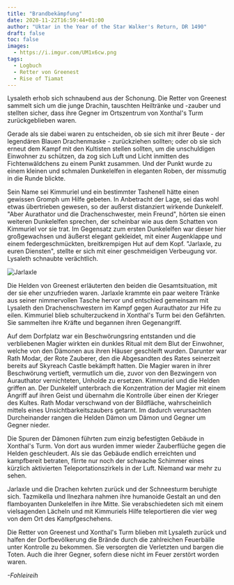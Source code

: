 ```yaml
---
title: "Brandbekämpfung"
date: 2020-11-22T16:59:44+01:00
author: "Uktar in the Year of the Star Walker's Return, DR 1490"
draft: false
toc: false
images:
  - https://i.imgur.com/UM1x6cw.png
tags: 
  - Logbuch
  - Retter von Greenest
  - Rise of Tiamat
---
```


Lysaleth erhob sich schnaubend aus der Schonung. Die Retter von Greenest sammelt sich um die junge Drachin, tauschten Heiltränke und -zauber und stellten sicher, dass ihre Gegner im Ortszentrum von Xonthal's Turm zurückgeblieben waren.

Gerade als sie dabei waren zu entscheiden, ob sie sich mit ihrer Beute - der legendären Blauen Drachenmaske - zurückziehen sollten; oder ob sie sich erneut dem Kampf mit den Kultisten stellen sollten, um die unschuldigen Einwohner zu schützen, da zog sich Luft und Licht inmitten des Fichtenwäldchens zu einem Punkt zusammen. Und der Punkt wurde zu einem kleinen und schmalen Dunkelelfen in eleganten Roben, der missmutig in die Runde blickte.

Sein Name sei Kimmuriel und ein bestimmter Tashenell hätte einen gewissen Gromph um Hilfe gebeten. In Anbetracht der Lage, sei das wohl etwas übertrieben gewesen, so der außerst distanziert wirkende Dunkelelf. "Aber Aurathator und die Drachenschwester, mein Freund", hörten sie einen weiteren Dunkelelfen sprechen, der scheinbar wie aus dem Schatten von Kimmuriel vor sie trat. Im Gegensatz zum ersten Dunkelelfen war dieser hier großgewachsen und äußerst elegant gekleidet, mit einer Augenklappe und einem federgeschmückten, breitkrempigen Hut auf dem Kopf. "Jarlaxle, zu euren Diensten", stellte er sich mit einer geschmeidigen Verbeugung vor. Lysaleth schnaubte verächtlich.

![Jarlaxle](https://i.imgur.com/f6IR6u9.png)

Die Helden von Greenest erläuterten den beiden die Gesamtsituation, mit der sie eher unzufrieden waren. Jarlaxle krammte ein paar weitere Tränke aus seiner nimmervollen Tasche hervor und entschied gemeinsam mit Lysaleth den Drachenschwestern im Kampf gegen Aurauthator zur Hife zu eilen. Kimmuriel blieb schulterzuckend in Xonthal's Turm bei den Gefährten. Sie sammelten ihre Kräfte und begannen ihren Gegenangriff.

Auf dem Dorfplatz war ein Beschwörungsring entstanden und die verbliebenen Magier wirkten ein dunkles Ritual mit dem Blut der Einwohner, welche von den Dämonen aus ihren Häuser geschleift wurden. Darunter war Rath Modar, der Rote Zauberer, den die Abgesandten des Rates seinerzeit bereits auf Skyreach Castle bekämpft hatten. Die Magier waren in ihrer Beschwörung vertieft, vermutlich um die, zuvor von den Bezwingern von Aurauthator vernichteten, Unholde zu ersetzen. Kimmuriel und die Helden griffen an. Der Dunkelelf unterbrach die Konzentration der Magier mit einem Angriff auf ihren Geist und übernahm die Kontrolle über einen der Krieger des Kultes. Rath Modar verschwand von der Bildfläche, wahrscheinlich mittels eines Unsichtbarkeitszaubers getarnt. Im dadurch verursachten Durcheinander rangen die Helden Dämon um Dämon und Gegner um Gegner nieder. 

Die Spuren der Dämonen führten zum einzig befestigten Gebäude in Xonthal's Turm. Von dort aus wurden immer wieder Zauberflüche gegen die Helden geschleudert. Als sie das Gebäude endlich erreichten und kampfbereit betraten, flirrte nur noch der schwache Schimmer eines kürzlich aktivierten Teleportationszirkels in der Luft. Niemand war mehr zu sehen.

Jarlaxle und die Drachen kehrten zurück und der Schneesturm beruhigte sich. Tazmikella und Ilnezhara nahmen ihre humanoide Gestalt an und den flamboyanten Dunkelelfen in ihre Mitte. Sie verabschiedeten sich mit einem vielsagenden Lächeln und mit Kimmuriels Hilfe teleportieren die vier weg von dem Ort des Kampfgeschehens.

Die Retter von Greenest und Xonthal's Turm blieben mit Lysaleth zurück und halfen der Dorfbevölkerung die Brände durch die zahlreichen Feuerbälle unter Kontrolle zu bekommen. Sie versorgten die Verletzten und bargen die Toten. Auch die ihrer Gegner, sofern diese nicht im Feuer zerstört worden waren.

_-Fohleireih_
